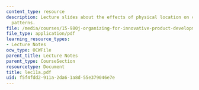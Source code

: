```yaml
---
content_type: resource
description: Lecture slides about the effects of physical location on communication
  patterns.
file: /media/courses/15-980j-organizing-for-innovative-product-development-spring-2007/f5f4fdd2911a2da61a8d55e379046e7e_lec11a.pdf
file_type: application/pdf
learning_resource_types:
- Lecture Notes
ocw_type: OCWFile
parent_title: Lecture Notes
parent_type: CourseSection
resourcetype: Document
title: lec11a.pdf
uid: f5f4fdd2-911a-2da6-1a8d-55e379046e7e
---
```


